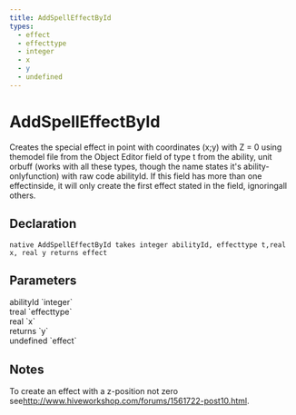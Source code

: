 ```yaml
---
title: AddSpellEffectById
types:
  - effect
  - effecttype
  - integer
  - x
  - y
  - undefined
---
```


# AddSpellEffectById
Creates the special effect in point with coordinates (x;y) with Z = 0 using themodel file from the Object Editor field of type t from the ability, unit orbuff (works with all these types, though the name states it's ability-onlyfunction) with raw code abilityId. If this field has more than one effectinside, it will only create the first effect stated in the field, ignoringall others.

## Declaration

```
native AddSpellEffectById takes integer abilityId, effecttype t,real x, real y returns effect
```

## Parameters
<dl>
  <dt>abilityId `integer`</dt>
  <dd></dd>

  <dt>treal `effecttype`</dt>
  <dd></dd>

  <dt>real `x`</dt>
  <dd></dd>

  <dt>returns `y`</dt>
  <dd></dd>

  <dt>undefined `effect`</dt>
  <dd></dd>
</dl>

## Notes 
To create an effect with a z-position not zero see<http://www.hiveworkshop.com/forums/1561722-post10.html>.